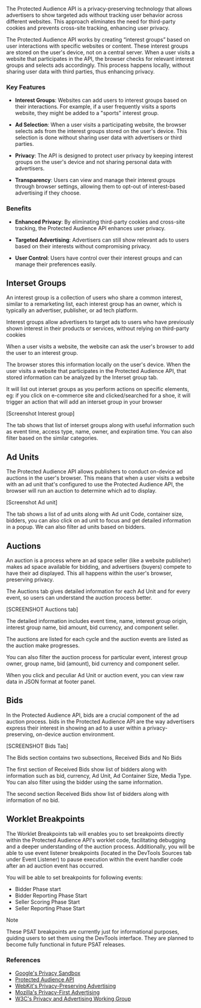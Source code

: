 The Protected Audience API is a privacy-preserving technology that allows advertisers to show targeted ads without tracking user behavior across different websites. This approach eliminates the need for third-party cookies and prevents cross-site tracking, enhancing user privacy.

The Protected Audience API works by creating “interest groups” based on user interactions with specific websites or content. These interest groups are stored on the user's device, not on a central server. When a user visits a website that participates in the API, the browser checks for relevant interest groups and selects ads accordingly. This process happens locally, without sharing user data with third parties, thus enhancing privacy.

### Key Features
- **Interest Groups**: Websites can add users to interest groups based on their interactions. For example, if a user frequently visits a sports website, they might be added to a "sports" interest group.

- **Ad Selection**: When a user visits a participating website, the browser selects ads from the interest groups stored on the user's device. This selection is done without sharing user data with advertisers or third parties.

- **Privacy**: The API is designed to protect user privacy by keeping interest groups on the user's device and not sharing personal data with advertisers.

- **Transparency**: Users can view and manage their interest groups through browser settings, allowing them to opt-out of interest-based advertising if they choose.

### Benefits
- **Enhanced Privacy**: By eliminating third-party cookies and cross-site tracking, the Protected Audience API enhances user privacy.

- **Targeted Advertising**: Advertisers can still show relevant ads to users based on their interests without compromising privacy.

- **User Control**: Users have control over their interest groups and can manage their preferences easily.

## Interset Groups

An interest group is a collection of users who share a common interest, similar to a remarketing list, each interest group has an owner, which is typically an advertiser, publisher, or ad tech platform.

Interest groups allow advertisers to target ads to users who have previously shown interest in their products or services, without relying on third-party cookies

When a user visits a website, the website can ask the user's browser to add the user to an interest group. 

The browser stores this information locally on the user's device. When the user visits a website that participates in the Protected Audience API, that stored information can be analyzed by the Interset group tab.

It will list out interset groups as you perform actions on specific elements, eg: if you click on e-commerce site and clicked/searched for a shoe, it will trigger an action that will add an interset group in your browser

[Screenshot Interest group]

The tab shows that list of interset groups along with useful information such as event time, access type, name, owner, and expiration time. You can also filter based on the similar categories.

## Ad Units

The Protected Audience API allows publishers to conduct on-device ad auctions in the user's browser. This means that when a user visits a website with an ad unit that's configured to use the Protected Audience API, the browser will run an auction to determine which ad to display.   

[Screenshot Ad unit]

The tab shows a list of ad units along with Ad unit Code, container size, bidders, you can also click on ad unit to focus and get detailed information in a popup. We can also filter ad units based on bidders.

## Auctions

An auction is a process where an ad space seller (like a website publisher) makes ad space available for bidding, and advertisers (buyers) compete to have their ad displayed.
This all happens within the user's browser, preserving privacy.

The Auctions tab gives detailed information for each Ad Unit and for every event, so users can understand the auction process better.

[SCREENSHOT Auctions tab]

The detailed information includes event time, name, interest group origin, interest group name, bid amount, bid currency, and component seller.

The auctions are listed for each cycle and the auction events are listed as the auction make progresses. 

You can also filter the auction process for particular event, interest group owner, group name, bid (amount), bid currency and component seller.

When you click and peculiar Ad Unit or auction event, you can view raw data in JSON format at footer panel. 

## Bids

In the Protected Audience API, bids are a crucial component of the ad auction process. bids in the Protected Audience API are the way advertisers express their interest in showing an ad to a user within a privacy-preserving, on-device auction environment.

[SCREENSHOT Bids Tab]

The Bids section contains two subsections, Received Bids and No Bids

The first section of Received Bids show list of bidders along with information such as bid, currency, Ad Unit, Ad Container Size, Media Type. You can also filter using the bidder using the same information.

The second section Received Bids show list of bidders along with information of no bid.

## Worklet Breakpoints

The Worklet Breakpoints tab will enables you to set breakpoints directly within the Protected Audience API's worklet code, facilitating debugging and a deeper understanding of the auction process.  Additionally, you will be able to use event listener breakpoints (located in the DevTools Sources tab under Event Listener) to pause execution within the event handler code after an ad auction event has occurred.

You will be able to set breakpoints for following events:

- Bidder Phase start
- Bidder Reporting Phase Start
- Seller Scoring Phase Start
- Seller Reporting Phase Start

> [!NOTE]
> These PSAT breakpoints are currently just for informational purposes, guiding users to set them using the DevTools interface.  They are planned to become fully functional in future PSAT releases.

### References
- [Google's Privacy Sandbox](https://privacysandbox.com/)
- [Protected Audience API](https://developer.chrome.com/docs/privacy-sandbox/protected-audience/)
- [WebKit's Privacy-Preserving Advertising](https://webkit.org/blog/12345/privacy-preserving-advertising/)
- [Mozilla's Privacy-First Advertising](https://www.mozilla.org/en-US/privacy/advertising/)
- [W3C's Privacy and Advertising Working Group](https://www.w3.org/groups/wg/paw/)